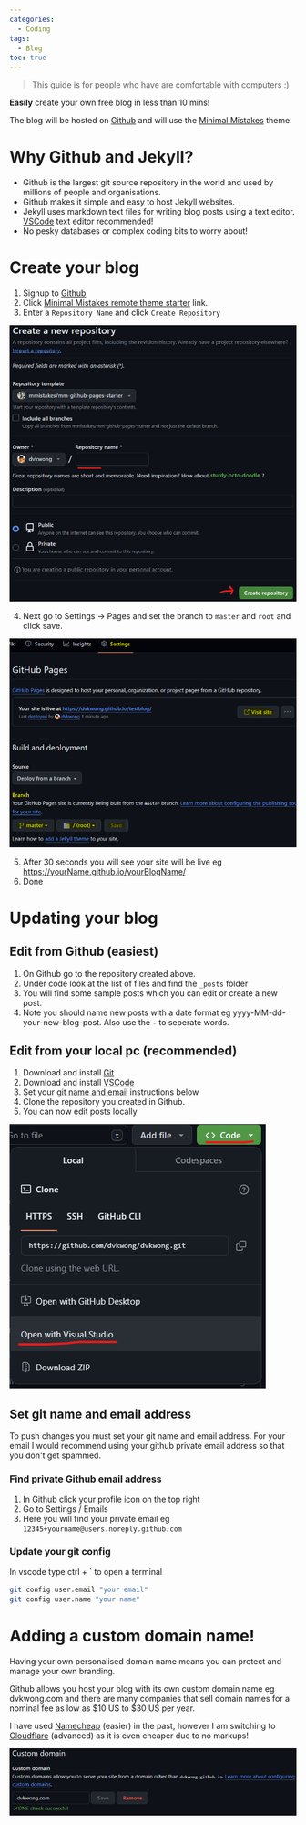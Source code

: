 ```yaml
---
categories:
  - Coding
tags:
  - Blog
toc: true
---
```


> This guide is for people who have are comfortable with computers :)

**Easily** create your own free blog in less than 10 mins! 

The blog will be hosted on [Github](https://github.com) and will use the [Minimal Mistakes](https://mmistakes.github.io/minimal-mistakes/docs/quick-start-guide/) theme.

# Why Github and Jekyll?

* Github is the largest git source repository in the world and used by millions of people and organisations.
* Github makes it simple and easy to host Jekyll websites.
* Jekyll uses markdown text files for writing blog posts using a text editor. [VSCode](https://code.visualstudio.com/) text editor recommended!
* No pesky databases or complex coding bits to worry about!

# Create your blog

1. Signup to [Github](https://github.com)
2. Click [Minimal Mistakes remote theme starter](https://github.com/mmistakes/mm-github-pages-starter/generate) link.
3. Enter a `Repository Name` and click `Create Repository`

![Github Create Repository](/assets/posts/2024/GithubCreateRepository.png)

4. Next go to Settings -> Pages and set the branch to `master` and `root` and click save. 

![Github Settings Pages](/assets/posts/2024/GithubSettingsPages.png)

5. After 30 seconds you will see your site will be live eg https://yourName.github.io/yourBlogName/
6. Done

# Updating your blog

## Edit from Github (easiest)

1. On Github go to the repository created above.
2. Under code look at the list of files and find the `_posts` folder
3. You will find some sample posts which you can edit or create a new post.
4. Note you should name new posts with a date format eg yyyy-MM-dd-your-new-blog-post. Also use the `-` to seperate words.

## Edit from your local pc (recommended)

1. Download and install [Git](https://git-scm.com/downloads)
2. Download and install [VSCode](https://code.visualstudio.com/)
3. Set your [git name and email](#set-git-name-and-email-address) instructions below
3. Clone the repository you created in Github.
4. You can now edit posts locally

![Github Clone Repository](/assets/posts/2024/GithubCloneRepository.png)

## Set git name and email address

To push changes you must set your git name and email address. For your email I would recommend using your github private email address so that you don't get spammed. 

### Find private Github email address

1. In Github click your profile icon on the top right
2. Go to Settings / Emails
3. Here you will find your private email eg `12345+yourname@users.noreply.github.com`

### Update your git config

In vscode type ctrl + ` to open a terminal

```bash
git config user.email "your email"
git config user.name "your name"
```

# Adding a custom domain name!

Having your own personalised domain name means you can protect and manage your own branding.

Github allows you host your blog with its own custom domain name eg dvkwong.com and there are
 many companies that sell domain names for a nominal fee as low as $10 US to $30 US per year.

I have used [Namecheap](https://www.namecheap.com/) (easier) in the past, however 
I am switching to [Cloudflare](https://www.cloudflare.com/) (advanced) as it is even cheaper due to no markups!

![Github Custom Domain](/assets/posts/2024/GithubCustomDomain.png)